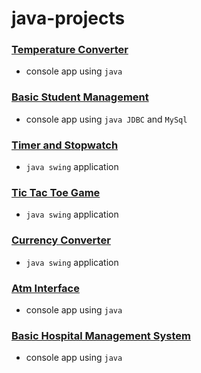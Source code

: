 # java-projects

### [Temperature Converter](./temperature-converter)
- console app using `java`

### [Basic Student Management](./basic-student-managment/)
- console app using `java JDBC` and `MySql`

### [Timer and Stopwatch](./timer-and-stopwatch/)
- `java swing` application

### [Tic Tac Toe Game](./tic-tac-toe/)
- `java swing` application

### [Currency Converter](./currency-converter/)
- `java swing` application

### [Atm Interface](./atm-interface/)
- console app using `java`

### [Basic Hospital Management System](./basic-hospital-management-system-01/)
- console app using `java`

